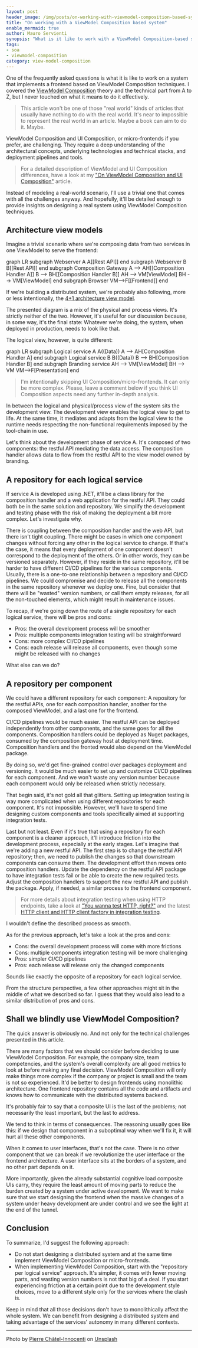 ```yaml
---
layout: post
header_image: /img/posts/on-working-with-viewmodel-composition-based-system/header.jpg
title: "On working with a ViewModel Composition based system"
enable_mermaid: true
author: Mauro Servienti
synopsis: "What is it like to work with a ViewModel Composition-based system? And is it always the right choice? So far, we have touched on the architectural part. It's time to answer those fundamental questions."
tags:
- soa
- viewmodel-composition
category: view-model-composition
---
```


One of the frequently asked questions is what it is like to work on a system that implements a frontend based on ViewModel Composition techniques. I covered the [ViewModel Composition](https://milestone.topics.it/categories/view-model-composition) theory and the technical part from A to Z, but I never touched on what it means to do it effectively.

> This article won't be one of those "real world" kinds of articles that usually have nothing to do with the real world. It's near to impossible to represent the real world in an article. Maybe a book can aim to do it. Maybe.

ViewModel Composition and UI Composition, or micro-frontends if you prefer, are challenging. They require a deep understanding of the architectural concepts, underlying technologies and technical stacks, and deployment pipelines and tools.

> For a detailed description of ViewModel and UI Composition differences, have a look at my ["On ViewModel Composition and UI Composition"](https://milestone.topics.it/view-model-composition/2021/04/20/on-viewmodel-composition-and-ui-composition.html) article.

Instead of modeling a real-world scenario, I'll use a trivial one that comes with all the challenges anyway. And hopefully, it'll be detailed enough to provide insights on designing a real system using ViewModel Composition techniques.

## Architecture view models

Imagine a trivial scenario where we're composing data from two services in one ViewModel to serve the frontend:

<div class="mermaid">
graph LR
    subgraph Webserver A
        A[[Rest API]]
    end
    subgraph Webserver B
        B[[Rest API]]
    end
    subgraph Composition Gateway
        A --> AH[[Composition Handler A]]
        B --> BH[[Composition Handler B]]
        AH --> VM[ViewModel]
        BH --> VM[ViewModel]
    end
    subgraph Browser
        VM-->F[[Frontend]]
    end
</div>

If we're building a distributed system, we're probably also following, more or less intentionally, the [4+1 architecture view model](https://en.wikipedia.org/wiki/4%2B1_architectural_view_model).

The presented diagram is a mix of the physical and process views. It's strictly neither of the two. However, it's useful for our discussion because, in some way, it's the final state: Whatever we're doing, the system, when deployed in production, needs to look like that.

The logical view, however, is quite different:

<div class="mermaid">
graph LR
    subgraph Logical service A
        A((Data))
        A --> AH[Composition Handler A]
    end
    subgraph Logical service B
        B((Data))
        B --> BH[Composition Handler B]
    end
    subgraph Branding service
        AH --> VM[ViewModel]
        BH --> VM
        VM-->F[Presentation]
    end
</div>

> I'm intentionally skipping UI Composition/micro-frontends. It can only be more complex. Please, leave a comment below if you think UI Composition aspects need any further in-depth analysis.

In between the logical and physical/process view of the system sits the development view. The development view enables the logical view to get to life. At the same time, it mediates and adapts from the logical view to the runtime needs respecting the non-functional requirements imposed by the tool-chain in use.

Let's think about the development phase of service A. It's composed of two components: the restful API mediating the data access. The composition handler allows data to flow from the restful API to the view model owned by branding.

## A repository for each logical service

If service A is developed using .NET, it'll be a class library for the composition handler and a web application for the restful API. They could both be in the same solution and repository. We simplify the development and testing phase with the risk of making the deployment a bit more complex. Let's investigate why.

There is coupling between the composition handler and the web API, but there isn't tight coupling. There might be cases in which one component changes without forcing any other in the logical service to change. If that's the case, it means that every deployment of one component doesn't correspond to the deployment of the others. Or in other words, they can be versioned separately. However, if they reside in the same repository, it'll be harder to have different CI/CD pipelines for the various components. Usually, there is a one-to-one relationship between a repository and CI/CD pipelines.
We could compromise and decide to release all the components in the same repository whenever we deploy one. Fine, but consider that there will be "wasted" version numbers, or call them empty releases, for all the non-touched elements, which might result in maintenance issues.

To recap, if we're going down the route of a single repository for each logical service, there will be pros and cons:

- Pros: the overall development process will be smoother
- Pros: multiple components integration testing will be straightforward
- Cons: more complex CI/CD pipelines
- Cons: each release will release all components, even though some might be released with no changes

What else can we do?

## A repository per component 

We could have a different repository for each component: A repository for the restful APIs, one for each composition handler, another for the composed ViewModel, and a last one for the frontend.

CI/CD pipelines would be much easier. The restful API can be deployed independently from other components, and the same goes for all the components. Composition handlers could be deployed as Nuget packages, consumed by the composition gateway host at deployment time. Composition handlers and the fronted would also depend on the ViewModel package.

By doing so, we'd get fine-grained control over packages deployment and versioning. It would be much easier to set up and customize CI/CD pipelines for each component. And we won't waste any version number because each component would only be released when strictly necessary.

That begin said, it's not gold all that glitters. Setting up integration testing is way more complicated when using different repositories for each component. It's not impossible. However, we'll have to spend time designing custom components and tools specifically aimed at supporting integration tests.

Last but not least. Even if it's true that using a repository for each component is a cleaner approach, it'll introduce friction into the development process, especially at the early stages. Let's imagine that we're adding a new restful API. The first step is to change the restful API repository; then, we need to publish the changes so that downstream components can consume them. The development effort then moves onto composition handlers. Update the dependency on the restful API package to have integration tests fail or be able to create the new required tests. Adjust the composition handlers to support the new restful API and publish the package. Apply, if needed, a similar process to the frontend component.

> For more details about integration testing when using HTTP endpoints, take a look at ["You wanna test HTTP, right?"](https://milestone.topics.it/2021/04/28/you-wanna-test-http.html) and the latest [HTTP client and HTTP client factory in integration testing](link).

I wouldn't define the described process as smooth.

As for the previous approach, let's take a look at the pros and cons:

- Cons: the overall development process will come with more frictions
- Cons: multiple components integration testing will be more challenging
- Pros: simpler CI/CD pipelines
- Pros: each release will release only the changed components

Sounds like exactly the opposite of a repository for each logical service. 

From the structure perspective, a few other approaches might sit in the middle of what we described so far. I guess that they would also lead to a similar distribution of pros and cons.

## Shall we blindly use ViewModel Composition?

The quick answer is obviously no. And not only for the technical challenges presented in this article.

There are many factors that we should consider before deciding to use ViewModel Composition. For example, the company size, team competencies, and the system's overall complexity are all good metrics to look at before making any final decision. ViewModel Composition will only make things more complex if the company or project is small and the team is not so experienced. It'd be better to design frontends using monolithic architecture. One frontend repository contains all the code and artifacts and knows how to communicate with the distributed systems backend.

It's probably fair to say that a composite UI is the last of the problems; not necessarily the least important, but the last to address.

We tend to think in terms of consequences. The reasoning usually goes like this: if we design that component in a suboptimal way when we'll fix it, it will hurt all these other components.

When it comes to user interfaces, that's not the case. There is no other component that we can break if we revolutionize the user interface or the frontend architecture. A user interface sits at the borders of a system, and no other part depends on it.

More importantly, given the already substantial cognitive load composite UIs carry, they require the least amount of moving parts to reduce the burden created by a system under active development. We want to make sure that we start designing the frontend when the massive changes of a system under heavy development are under control and we see the light at the end of the tunnel.

## Conclusion

To summarize, I'd suggest the following approach:

- Do not start designing a distributed system and at the same time implement ViewModel Composition or micro-frontends.
- When implementing ViewModel Composition, start with the "repository per logical service" approach. It's simpler, it comes with fewer moving parts, and wasting version numbers is not that big of a deal.
If you start experiencing friction at a certain point due to the development style choices, move to a different style only for the services where the clash is.

Keep in mind that all those decisions don't have to monolithically affect the whole system. We can benefit from designing a distributed system and taking advantage of the services' autonomy in many different contexts.

---

Photo by <a href="https://unsplash.com/@chatelp?utm_source=unsplash&utm_medium=referral&utm_content=creditCopyText">Pierre Châtel-Innocenti</a> on <a href="https://unsplash.com/s/photos/windows?utm_source=unsplash&utm_medium=referral&utm_content=creditCopyText">Unsplash</a>
